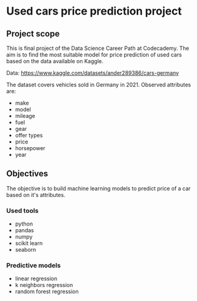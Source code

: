 # Used cars price prediction project

## Project scope
This is final project of the Data Science Career Path at Codecademy. The aim is to find the most suitable model for price prediction of used cars based on the data available on Kaggle.

Data: https://www.kaggle.com/datasets/ander289386/cars-germany

The dataset covers vehicles sold in Germany in 2021. Observed attributes are:

  - make
  - model
  - mileage
  - fuel
  - gear
  - offer types
  - price
  - horsepower
  - year

## Objectives
The objective is to build machine learning models to predict price of a car based on it's attributes.

### Used tools
- python
- pandas
- numpy
- scikit learn
- seaborn

### Predictive models

- linear regression
- k neighbors regression
- random forest regression
